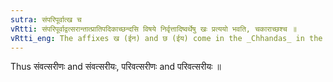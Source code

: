 ```yaml
---
sutra: संपरिपूर्वात्ख च
vRtti: संपरिपूर्वाद्वत्सरान्तात्प्रातिपदिकाच्छन्दसि विषये निर्वृत्तादिष्वर्थेषु खः प्रत्ययो भवति, चकाराच्छश्च ॥
vRtti_eng: The affixes ख (ईन) and छ (ईय) come in the _Chhandas_ in the fivefold senses taught in (V. 1. 79), (V. 1. 80), after the word _vatsara_, when preceded by _sam_ and _pari_.
---
```

Thus संवत्सरीणः and संवत्सरीयः, परिवत्सरीणः and परिवत्सरीयः ॥
